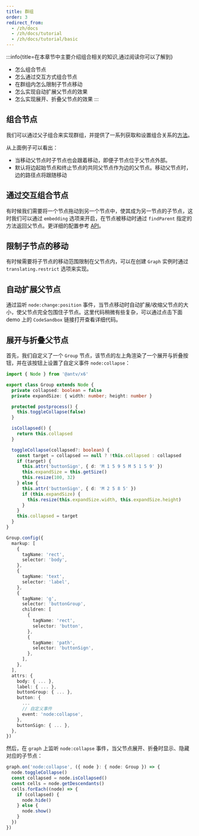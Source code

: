 ```yaml
---
title: 群组
order: 3
redirect_from:
  - /zh/docs
  - /zh/docs/tutorial
  - /zh/docs/tutorial/basic
---
```


:::info{title=在本章节中主要介绍组合相关的知识,通过阅读你可以了解到}

- 怎么组合节点
- 怎么通过交互方式组合节点
- 在群组内怎么限制子节点移动
- 怎么实现自动扩展父节点的效果
- 怎么实现展开、折叠父节点的效果
:::

## 组合节点

我们可以通过父子组合来实现群组，并提供了一系列获取和设置组合关系的[方法](/api/model/cell#父子关系-parentchildren)。

<code id="group-embed-edge" src="@/src/tutorial/intermediate/group/embed-edge/index.tsx"></code>

从上面例子可以看出：

- 当移动父节点时子节点也会跟着移动，即便子节点位于父节点外部。
- 默认将边起始节点和终止节点的共同父节点作为边的父节点。移动父节点时，边的路径点将跟随移动

## 通过交互组合节点

有时候我们需要将一个节点拖动到另一个节点中，使其成为另一节点的子节点，这时我们可以通过 `embedding` 选项来开启，在节点被移动时通过 `findParent` 指定的方法返回父节点。更详细的配置参考 [API](/api/interacting/interacting#组合)。

<code id="group-embedding" src="@/src/tutorial/basic/interacting/embedding/index.tsx"></code>

## 限制子节点的移动

有时候需要将子节点的移动范围限制在父节点内，可以在创建 `Graph` 实例时通过 `translating.restrict` 选项来实现。

<code id="group-restrict" src="@/src/tutorial/intermediate/group/restrict/index.tsx"></code>

## 自动扩展父节点

通过监听 `node:change:position` 事件，当节点移动时自动扩展/收缩父节点的大小，使父节点完全包围住子节点。这里代码稍微有些复杂，可以通过点击下面 demo 上的 `CodeSandbox` 链接打开查看详细代码。

<code id="group-expand-shrink" src="@/src/tutorial/intermediate/group/expand-shrink/index.tsx"></code>

## 展开与折叠父节点

首先，我们自定义了一个 `Group` 节点，该节点的左上角渲染了一个展开与折叠按钮，并在该按钮上设置了自定义事件 `node:collapse`：

```ts
import { Node } from '@antv/x6'

export class Group extends Node {
  private collapsed: boolean = false
  private expandSize: { width: number; height: number }

  protected postprocess() {
    this.toggleCollapse(false)
  }

  isCollapsed() {
    return this.collapsed
  }

  toggleCollapse(collapsed?: boolean) {
    const target = collapsed == null ? !this.collapsed : collapsed
    if (target) {
      this.attr('buttonSign', { d: 'M 1 5 9 5 M 5 1 5 9' })
      this.expandSize = this.getSize()
      this.resize(100, 32)
    } else {
      this.attr('buttonSign', { d: 'M 2 5 8 5' })
      if (this.expandSize) {
        this.resize(this.expandSize.width, this.expandSize.height)
      }
    }
    this.collapsed = target
  }
}

Group.config({
  markup: [
    {
      tagName: 'rect',
      selector: 'body',
    },
    {
      tagName: 'text',
      selector: 'label',
    },
    {
      tagName: 'g',
      selector: 'buttonGroup',
      children: [
        {
          tagName: 'rect',
          selector: 'button',
        },
        {
          tagName: 'path',
          selector: 'buttonSign',
        },
      ],
    },
  ],
  attrs: {
    body: { ... },
    label: { ... },
    buttonGroup: { ... },
    button: {
      ...
      // 自定义事件
      event: 'node:collapse',
    },
    buttonSign: { ... },
  },
})
```

然后，在 `graph` 上监听 `node:collapse` 事件，当父节点展开、折叠时显示、隐藏对应的子节点：

```ts
graph.on('node:collapse', ({ node }: { node: Group }) => {
  node.toggleCollapse()
  const collapsed = node.isCollapsed()
  const cells = node.getDescendants()
  cells.forEach((node) => {
    if (collapsed) {
      node.hide()
    } else {
      node.show()
    }
  })
})
```

<code id="group-collapsable" src="@/src/tutorial/intermediate/group/collapsable/index.tsx"></code>
